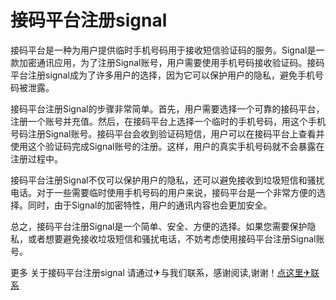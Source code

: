 # 接码平台注册signal

接码平台是一种为用户提供临时手机号码用于接收短信验证码的服务。Signal是一款加密通讯应用，为了注册Signal账号，用户需要使用手机号码接收验证码。接码平台注册signal成为了许多用户的选择，因为它可以保护用户的隐私，避免手机号码被泄露。

接码平台注册Signal的步骤非常简单。首先，用户需要选择一个可靠的接码平台，注册一个账号并充值。然后，在接码平台上选择一个临时的手机号码，用这个手机号码注册Signal账号。接码平台会收到验证码短信，用户可以在接码平台上查看并使用这个验证码完成Signal账号的注册。这样，用户的真实手机号码就不会暴露在注册过程中。

接码平台注册Signal不仅可以保护用户的隐私，还可以避免接收到垃圾短信和骚扰电话。对于一些需要临时使用手机号码的用户来说，接码平台是一个非常方便的选择。同时，由于Signal的加密特性，用户的通讯内容也会更加安全。

总之，接码平台注册Signal是一个简单、安全、方便的选择。如果您需要保护隐私，或者想要避免接收垃圾短信和骚扰电话，不妨考虑使用接码平台注册Signal账号。

更多 关于接码平台注册signal 请通过✈与我们联系，感谢阅读,谢谢！[点这里✈联系](https://abc.k02.cc)